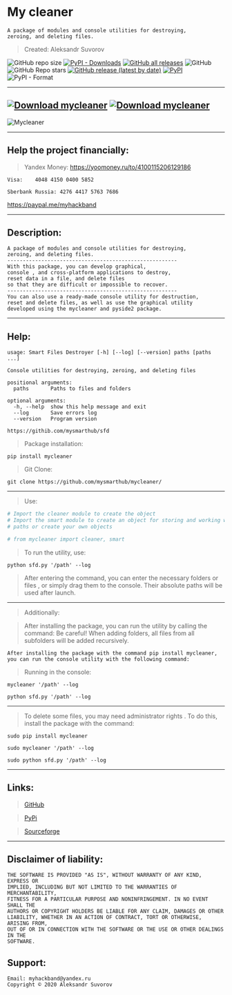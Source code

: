 My cleaner
===

    A package of modules and console utilities for destroying,
    zeroing, and deleting files.

>Created: Aleksandr Suvorov

![GitHub repo size](https://img.shields.io/github/repo-size/mysmarthub/mycleaner)
[![PyPI - Downloads](https://img.shields.io/pypi/dm/mycleaner?label=pypi%20downloads)](https://pypi.org/project/mycleaner/)
[![GitHub all releases](https://img.shields.io/github/downloads/mysmarthub/mycleaner/total?label=github%20downloads)](https://github.com/mysmarthub/mycleaner/)
![GitHub](https://img.shields.io/github/license/mysmarthub/mycleaner)
![GitHub Repo stars](https://img.shields.io/github/stars/mysmarthub/mycleaner?style=social)
[![GitHub release (latest by date)](https://img.shields.io/github/v/release/mysmarthub/mycleaner)](https://github.com/mysmarthub/mycleaner/)
[![PyPI](https://img.shields.io/pypi/v/mycleaner)](https://pypi.org/project/mycleaner/)
![PyPI - Format](https://img.shields.io/pypi/format/mycleaner)

---
[![Download mycleaner](https://a.fsdn.com/con/app/sf-download-button)](https://sourceforge.net/projects/mycleaner-package/files/latest/download)
[![Download mycleaner](https://img.shields.io/sourceforge/dt/mycleaner-package.svg)](https://sourceforge.net/projects/mycleaner-package/files/latest/download)
---

![Mycleaner](https://github.com/mysmarthub/mycleaner/raw/master/{path}/logo.png)

---

Help the project financially:
---
>Yandex Money:
https://yoomoney.ru/to/4100115206129186

    Visa:    4048 4150 0400 5852

    Sberbank Russia: 4276 4417 5763 7686

https://paypal.me/myhackband

---

Description:
---
    A package of modules and console utilities for destroying,
    zeroing, and deleting files.
    -------------------------------------------------------
    With this package, you can develop graphical,
    console , and cross-platform applications to destroy,
    reset data in a file, and delete files
    so that they are difficult or impossible to recover.
    -------------------------------------------------------
    You can also use a ready-made console utility for destruction,
    reset and delete files, as well as use the graphical utility 
    developed using the mycleaner and pyside2 package.

---
Help:
---
```
usage: Smart Files Destroyer [-h] [--log] [--version] paths [paths ...]

Console utilities for destroying, zeroing, and deleting files

positional arguments:
  paths       Paths to files and folders

optional arguments:
  -h, --help  show this help message and exit
  --log       Save errors log
  --version   Program version

https://githib.com/mysmarthub/sfd

```

>Package installation:

`pip install mycleaner`

>Git Clone:

`git clone https://github.com/mysmarthub/mycleaner/`

---

>Use:

```python
# Import the cleaner module to create the object
# Import the smart module to create an object for storing and working with 
# paths or create your own objects

# from mycleaner import cleaner, smart
```
>To run the utility, use:

```
python sfd.py '/path' --log
```


>After entering the command, you can enter the necessary folders or files
, or simply drag them to the console. Their absolute paths will be used after launch.

---
>Additionally:

>After installing the package, you can run the utility by calling the command:
>Be careful! When adding folders, all files from all subfolders 
will be added recursively.

    After installing the package with the command pip install mycleaner,
    you can run the console utility with the following command:

>Running in the console:

```
mycleaner '/path' --log
```

```
python sfd.py '/path' --log
```

---

>To delete some files, you may need administrator rights .
> To do this, install the package with the command:

```
sudo pip install mycleaner
```

```
sudo mycleaner '/path' --log
```

```commandline
sudo python sfd.py '/path' --log
```

---
Links:
---
>[GitHub](https://github.com/mysmarthub/mycleaner)

>[PyPi](https://pypi.org/project/mycleaner/)
 
>[Sourceforge](https://sourceforge.net/projects/mycleaner-package/files/latest/download)
---

Disclaimer of liability:
------------------------
    THE SOFTWARE IS PROVIDED "AS IS", WITHOUT WARRANTY OF ANY KIND, EXPRESS OR
    IMPLIED, INCLUDING BUT NOT LIMITED TO THE WARRANTIES OF MERCHANTABILITY,
    FITNESS FOR A PARTICULAR PURPOSE AND NONINFRINGEMENT. IN NO EVENT SHALL THE
    AUTHORS OR COPYRIGHT HOLDERS BE LIABLE FOR ANY CLAIM, DAMAGES OR OTHER
    LIABILITY, WHETHER IN AN ACTION OF CONTRACT, TORT OR OTHERWISE, ARISING FROM,
    OUT OF OR IN CONNECTION WITH THE SOFTWARE OR THE USE OR OTHER DEALINGS IN THE
    SOFTWARE.

Support:
---
    Email: myhackband@yandex.ru
    Copyright © 2020 Aleksandr Suvorov
